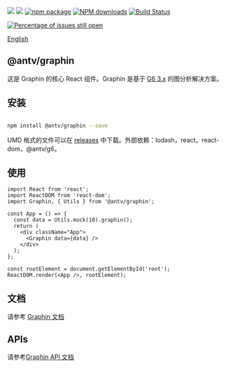 ![](https://img.shields.io/badge/language-typescript-red.svg)
![](https://img.shields.io/badge/license-MIT-000000.svg)
[![npm package](https://img.shields.io/npm/v/@antv/graphin.svg)](https://www.npmjs.com/package/@antv/graphin)
[![NPM downloads](http://img.shields.io/npm/dm/@antv/graphin.svg)](https://npmjs.org/package/@antv/graphin)
[![Build Status](https://travis-ci.org/antvis/graphin.svg?branch=master)](https://travis-ci.org/antvis/graphin)

[![Percentage of issues still open](http://isitmaintained.com/badge/open/antvis/graphin.svg)](http://isitmaintained.com/project/antvis/graphin 'Percentage of issues still open')

[English](./README.md)

## @antv/graphin

这是 Graphin 的核心 React 组件。Graphin 是基于 [G6 3.x](https://github.com/antvis/g6) 的图分析解决方案。

## 安装

```bash

npm install @antv/graphin --save

```

UMD 格式的文件可以在 [releases](https://github.com/antvis/Graphin/releases) 中下载。外部依赖：lodash，react，react-dom，@antv/g6。

## 使用

```tsx
import React from 'react';
import ReactDOM from 'react-dom';
import Graphin, { Utils } from '@antv/graphin';

const App = () => {
  const data = Utils.mock(10).graphin();
  return (
    <div className="App">
      <Graphin data={data} />
    </div>
  );
};

const rootElement = document.getElementById('root');
ReactDOM.render(<App />, rootElement);
```

## 文档

请参考 [Graphin 文档](https://graphin.antv.vision/zh/)

## APIs

请参考[Graphin API 文档](https://graphin.antv.vision/zh/docs/api/graphin)
